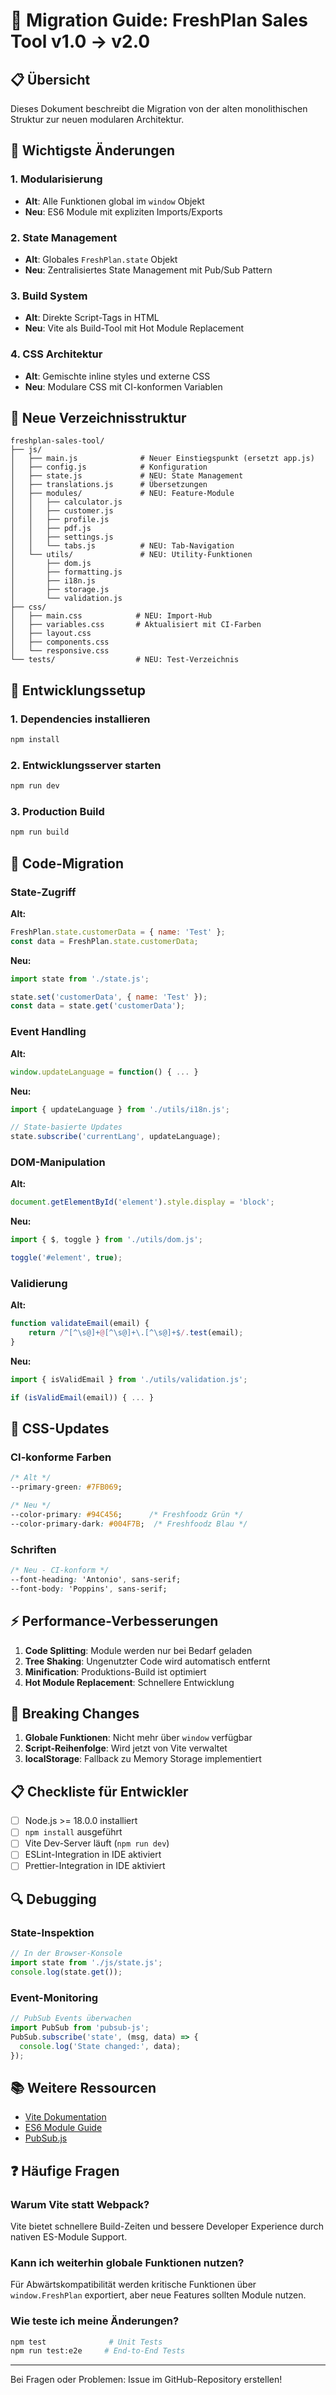 # 🚀 Migration Guide: FreshPlan Sales Tool v1.0 → v2.0

## 📋 Übersicht

Dieses Dokument beschreibt die Migration von der alten monolithischen Struktur zur neuen modularen Architektur.

## 🔄 Wichtigste Änderungen

### 1. **Modularisierung**
- **Alt**: Alle Funktionen global im `window` Objekt
- **Neu**: ES6 Module mit expliziten Imports/Exports

### 2. **State Management**
- **Alt**: Globales `FreshPlan.state` Objekt
- **Neu**: Zentralisiertes State Management mit Pub/Sub Pattern

### 3. **Build System**
- **Alt**: Direkte Script-Tags in HTML
- **Neu**: Vite als Build-Tool mit Hot Module Replacement

### 4. **CSS Architektur**
- **Alt**: Gemischte inline styles und externe CSS
- **Neu**: Modulare CSS mit CI-konformen Variablen

## 📁 Neue Verzeichnisstruktur

```
freshplan-sales-tool/
├── js/
│   ├── main.js              # Neuer Einstiegspunkt (ersetzt app.js)
│   ├── config.js            # Konfiguration
│   ├── state.js             # NEU: State Management
│   ├── translations.js      # Übersetzungen
│   ├── modules/             # NEU: Feature-Module
│   │   ├── calculator.js
│   │   ├── customer.js
│   │   ├── profile.js
│   │   ├── pdf.js
│   │   ├── settings.js
│   │   └── tabs.js          # NEU: Tab-Navigation
│   └── utils/               # NEU: Utility-Funktionen
│       ├── dom.js
│       ├── formatting.js
│       ├── i18n.js
│       ├── storage.js
│       └── validation.js
├── css/
│   ├── main.css            # NEU: Import-Hub
│   ├── variables.css       # Aktualisiert mit CI-Farben
│   ├── layout.css
│   ├── components.css
│   └── responsive.css
└── tests/                  # NEU: Test-Verzeichnis
```

## 🔧 Entwicklungssetup

### 1. Dependencies installieren
```bash
npm install
```

### 2. Entwicklungsserver starten
```bash
npm run dev
```

### 3. Production Build
```bash
npm run build
```

## 📝 Code-Migration

### State-Zugriff

**Alt:**
```javascript
FreshPlan.state.customerData = { name: 'Test' };
const data = FreshPlan.state.customerData;
```

**Neu:**
```javascript
import state from './state.js';

state.set('customerData', { name: 'Test' });
const data = state.get('customerData');
```

### Event Handling

**Alt:**
```javascript
window.updateLanguage = function() { ... }
```

**Neu:**
```javascript
import { updateLanguage } from './utils/i18n.js';

// State-basierte Updates
state.subscribe('currentLang', updateLanguage);
```

### DOM-Manipulation

**Alt:**
```javascript
document.getElementById('element').style.display = 'block';
```

**Neu:**
```javascript
import { $, toggle } from './utils/dom.js';

toggle('#element', true);
```

### Validierung

**Alt:**
```javascript
function validateEmail(email) {
    return /^[^\s@]+@[^\s@]+\.[^\s@]+$/.test(email);
}
```

**Neu:**
```javascript
import { isValidEmail } from './utils/validation.js';

if (isValidEmail(email)) { ... }
```

## 🎨 CSS-Updates

### CI-konforme Farben

```css
/* Alt */
--primary-green: #7FB069;

/* Neu */
--color-primary: #94C456;      /* Freshfoodz Grün */
--color-primary-dark: #004F7B;  /* Freshfoodz Blau */
```

### Schriften

```css
/* Neu - CI-konform */
--font-heading: 'Antonio', sans-serif;
--font-body: 'Poppins', sans-serif;
```

## ⚡ Performance-Verbesserungen

1. **Code Splitting**: Module werden nur bei Bedarf geladen
2. **Tree Shaking**: Ungenutzter Code wird automatisch entfernt
3. **Minification**: Produktions-Build ist optimiert
4. **Hot Module Replacement**: Schnellere Entwicklung

## 🚨 Breaking Changes

1. **Globale Funktionen**: Nicht mehr über `window` verfügbar
2. **Script-Reihenfolge**: Wird jetzt von Vite verwaltet
3. **localStorage**: Fallback zu Memory Storage implementiert

## 📋 Checkliste für Entwickler

- [ ] Node.js >= 18.0.0 installiert
- [ ] `npm install` ausgeführt
- [ ] Vite Dev-Server läuft (`npm run dev`)
- [ ] ESLint-Integration in IDE aktiviert
- [ ] Prettier-Integration in IDE aktiviert

## 🔍 Debugging

### State-Inspektion
```javascript
// In der Browser-Konsole
import state from './js/state.js';
console.log(state.get());
```

### Event-Monitoring
```javascript
// PubSub Events überwachen
import PubSub from 'pubsub-js';
PubSub.subscribe('state', (msg, data) => {
  console.log('State changed:', data);
});
```

## 📚 Weitere Ressourcen

- [Vite Dokumentation](https://vitejs.dev/)
- [ES6 Module Guide](https://developer.mozilla.org/en-US/docs/Web/JavaScript/Guide/Modules)
- [PubSub.js](https://github.com/mroderick/PubSubJS)

## ❓ Häufige Fragen

### Warum Vite statt Webpack?
Vite bietet schnellere Build-Zeiten und bessere Developer Experience durch nativen ES-Module Support.

### Kann ich weiterhin globale Funktionen nutzen?
Für Abwärtskompatibilität werden kritische Funktionen über `window.FreshPlan` exportiert, aber neue Features sollten Module nutzen.

### Wie teste ich meine Änderungen?
```bash
npm test              # Unit Tests
npm run test:e2e     # End-to-End Tests
```

---

Bei Fragen oder Problemen: Issue im GitHub-Repository erstellen!